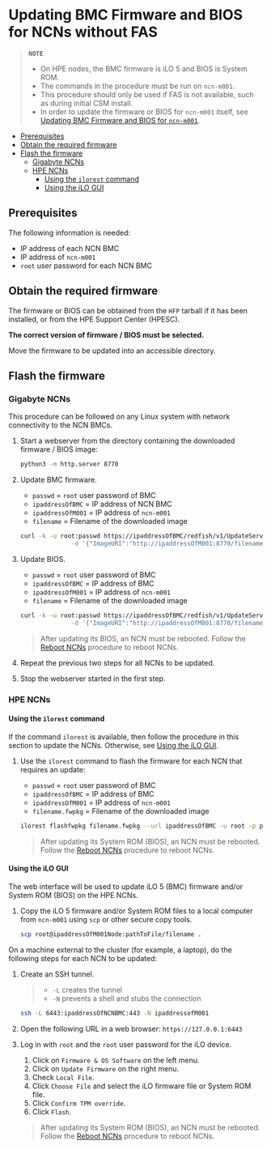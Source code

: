 # Updating BMC Firmware and BIOS for NCNs without FAS

> **`NOTE`**
>
> - On HPE nodes, the BMC firmware is iLO 5 and BIOS is System ROM.
> - The commands in the procedure must be run on `ncn-m001`.
> - This procedure should only be used if FAS is not available, such as during initial CSM install.
> - In order to update the firmware or BIOS for `ncn-m001` itself, see [Updating BMC Firmware and BIOS for `ncn-m001`](Updating_Firmware_m001.md).

- [Prerequisites](#prerequisites)
- [Obtain the required firmware](#obtain-the-required-firmware)
- [Flash the firmware](#flash-the-firmware)
  - [Gigabyte NCNs](#gigabyte-ncns)
  - [HPE NCNs](#hpe-ncns)
    - [Using the `ilorest` command](#using-the-ilorest-command)
    - [Using the iLO GUI](#using-the-ilo-gui)

## Prerequisites

The following information is needed:

- IP address of each NCN BMC
- IP address of `ncn-m001`
- `root` user password for each NCN BMC

## Obtain the required firmware

The firmware or BIOS can be obtained from the `HFP` tarball if it has been installed, or from the HPE Support Center (HPESC).

**The correct version of firmware / BIOS must be selected.**

Move the firmware to be updated into an accessible directory.

## Flash the firmware

### Gigabyte NCNs

This procedure can be followed on any Linux system with network connectivity to the NCN BMCs.

1. Start a webserver from the directory containing the downloaded firmware / BIOS image:

    ```bash
    python3 -m http.server 8770
    ```

1. Update BMC firmware.

    - `passwd` = `root` user password of BMC
    - `ipaddressOfBMC` = IP address of NCN BMC
    - `ipaddressOfM001` = IP address of `ncn-m001`
    - `filename` = Filename of the downloaded image

    ```bash
    curl -k -u root:passwd https://ipaddressOfBMC/redfish/v1/UpdateService/Actions/SimpleUpdate -H 'Content-Type: application/json' \
                  -d '{"ImageURI":"http://ipaddressOfM001:8770/filename", "TransferProtocol":"HTTP", "UpdateComponent":"BMC"}'
    ```

1. Update BIOS.

    - `passwd` = `root` user password of BMC
    - `ipaddressOfBMC` = IP address of BMC
    - `ipaddressOfM001` = IP address of `ncn-m001`
    - `filename` = Filename of the downloaded image

    ```bash
    curl -k -u root:passwd https://ipaddressOfBMC/redfish/v1/UpdateService/Actions/SimpleUpdate -H 'Content-Type: application/json' \
                  -d '{"ImageURI":"http://ipaddressOfM001:8770/filename", "TransferProtocol":"HTTP", "UpdateComponent":"BIOS"}'
    ```

    > After updating its BIOS, an NCN must be rebooted. Follow the [Reboot NCNs](../node_management/Reboot_NCNs.md) procedure to reboot NCNs.

1. Repeat the previous two steps for all NCNs to be updated.

1. Stop the webserver started in the first step.

### HPE NCNs

#### Using the `ilorest` command

If the command `ilorest` is available, then follow the procedure in this section to update the NCNs.
Otherwise, see [Using the iLO GUI](#using-the-ilo-gui).

1. Use the `ilorest` command to flash the firmware for each NCN that requires an update:

    - `passwd` = `root` user password of BMC
    - `ipaddressOfBMC` = IP address of BMC
    - `ipaddressOfM001` = IP address of `ncn-m001`
    - `filename.fwpkg` = Filename of the downloaded image

    ```bash
    ilorest flashfwpkg filename.fwpkg --url ipaddressOfBMC -u root -p passwd
    ```

    > After updating its System ROM (BIOS), an NCN must be rebooted. Follow the [Reboot NCNs](../node_management/Reboot_NCNs.md) procedure to reboot NCNs.

#### Using the iLO GUI

The web interface will be used to update iLO 5 (BMC) firmware and/or System ROM (BIOS) on the HPE NCNs.

1. Copy the iLO 5 firmware and/or System ROM files to a local computer from `ncn-m001` using `scp` or other secure copy tools.

    ```bash
    scp root@ipaddressOfM001Node:pathToFile/filename .
    ```

On a machine external to the cluster (for example, a laptop), do the following steps for each NCN to be updated:

1. Create an SSH tunnel.

    > - `-L` creates the tunnel
    > - `-N` prevents a shell and stubs the connection

    ```bash
    ssh -L 6443:ipaddressOfNCNBMC:443 -N ipaddressofM001
    ```

1. Open the following URL in a web browser: `https://127.0.0.1:6443`

1. Log in with `root` and the `root` user password for the iLO device.

    1. Click on `Firmware & OS Software` on the left menu.
    1. Click on `Update Firmware` on the right menu.
    1. Check `Local File`.
    1. Click `Choose File` and select the iLO firmware file or System ROM file.
    1. Click `Confirm TPM override`.
    1. Click `Flash`.

    > After updating its System ROM (BIOS), an NCN must be rebooted. Follow the [Reboot NCNs](../node_management/Reboot_NCNs.md) procedure to reboot NCNs.
